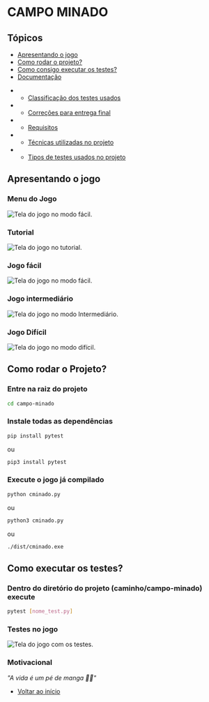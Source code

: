 # CAMPO MINADO

## Tópicos

- [Apresentando o jogo](#apresentando-o-jogo)
- [Como rodar o projeto?](#como-rodar-o-projeto)
- [Como consigo executar  os testes?](#como-executar-os-testes)
- [Documentação](./documentacao)

+ - [Classificação dos testes usados](./documentacao/ClassificaçãoTestes.md)
+ - [Correções para entrega final](./documentacao/CorrecoesEntregaFinal.md)
+ - [Requisitos](./documentacao/Requisitos.md)
+ - [Técnicas utilizadas no projeto](./documentacao/TiposTestes.md)
+ - [Tipos de testes usados no projeto](./documentacao/TécnicasUtilizadas.md)

## Apresentando o jogo

### Menu do Jogo
![Tela do jogo no modo fácil.](./img/menu.png)

### Tutorial
![Tela do jogo no tutorial.](./img/tutorial.png)

### Jogo fácil

![Tela do jogo no modo fácil.](./img/facil.png)

### Jogo intermediário

![Tela do jogo no modo Intermediário.](./img/intermediario.png)

### Jogo Difícil
![Tela do jogo no modo difícil.](./img/dificil.png)

</p>

## Como rodar o Projeto?

### Entre na raiz do projeto 

```sh
cd campo-minado
```

### Instale todas as dependências

```sh
pip install pytest
```
ou
```sh
pip3 install pytest
```

### Execute o jogo já compilado

```sh
python cminado.py
```
ou 

```sh
python3 cminado.py
```
ou
```sh
./dist/cminado.exe
```

## Como executar os testes?

### Dentro do diretório do projeto (caminho/campo-minado) execute

```sh
pytest [nome_test.py]
```

### Testes no jogo
![Tela do jogo com os testes.](./img/testes.png)

### Motivacional
*"A vida é um pé de manga 🌳🥭"*


- [Voltar ao início](#apresentando-o-jogo)
